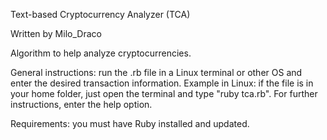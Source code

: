 Text-based Cryptocurrency Analyzer (TCA)

Written by Milo_Draco

Algorithm to help analyze cryptocurrencies.

General instructions: run the .rb file in a Linux terminal or other OS and enter the desired transaction information. Example in Linux: if the file is in your home folder, just open the terminal and type "ruby tca.rb". For further instructions, enter the help option.

Requirements: you must have Ruby installed and updated.
